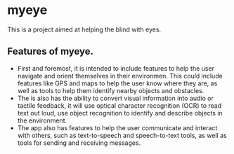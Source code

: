 # myeye
This is a project aimed at helping the blind with eyes.

## Features of myeye.
* First and foremost, it is intended to include features to help the user navigate and orient themselves in their environmen. This could include features like GPS and maps to help the user know where they are, as well as tools to help them identify nearby objects and obstacles.
* The is also has the ability to convert visual information into audio or tactile feedback, it will use optical character recognition (OCR) to read text out loud, use object recognition to identify and describe objects in the environment. 
* The app also has features to help the user communicate and interact with others, such as text-to-speech and speech-to-text tools, as well as tools for sending and receiving messages.





[//]: # (Code Lord, Python is suitable for this project)
<!-- This section is for reference of what is actually ment to be built -->
[//]: # (https://www.iamhable.com/blog/6-of-the-best-apps-for-people-with-blindness-or-visual-impairment)
